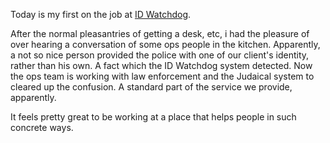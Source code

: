 Today is my first on the job at [ID Watchdog][idw].  

After the normal pleasantries of getting a desk, etc, i had the
pleasure of over hearing a conversation of some ops people in the
kitchen.  Apparently, a not so nice person provided the police with
one of our client's identity, rather than his own.  A fact which the
ID Watchdog system detected.  Now the ops team is working with law
enforcement and the Judaical system to cleared up the confusion.  A
standard part of the service we provide, apparently.

It feels pretty great to be working at a place that helps people in
such concrete ways.



[idw]: http://www.idwatchdog.com/